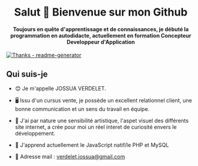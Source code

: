 <h1 align="center">Salut 👋 Bienvenue sur mon Github </h1>  
<h4 align="center">Toujours en quête d'apprentissage et de connaissances, je débuté la programmation en autodidacte, actuellement en formation Concepteur Developpeur d'Application</h4>  



[![Thanks - readme-generator](https://img.shields.io/badge/Thanks-readme--generator-2ea44f)](https://rahuldkjain.github.io/gh-profile-readme-generator/)

##  Qui suis-je

- 😊 Je m'appelle JOSSUA VERDELET. 

- 🖥️ Issu d'un cursus vente, je possède un excellent relationnel client, une bonne communication et un sens du travail en équipe.

- 🧠 J'ai par nature une sensibilité artistique, l'aspet visuel des différents site internet, a crée pour moi un réel interet de curiosité envers le développement.

- 🌱 J'apprend actuellement le JavaScript natif/le PHP et MySQL

-  📧 Adresse mail : verdelet.jossua@gmail.com
  


  
